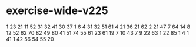 # exercise-wide-v225
1
23
21
11
52
31
32
41
30
37
1
6
4
31
32
51
61
4
21
36
21
62
2
21
47
7
64
14
8
12
52
62
70
82
49
80
41
51
74
55
61
23
61
19
7
10
43
7
9
22
63
1
22
85
1
4
1
41
1
42
56
54
55
20
